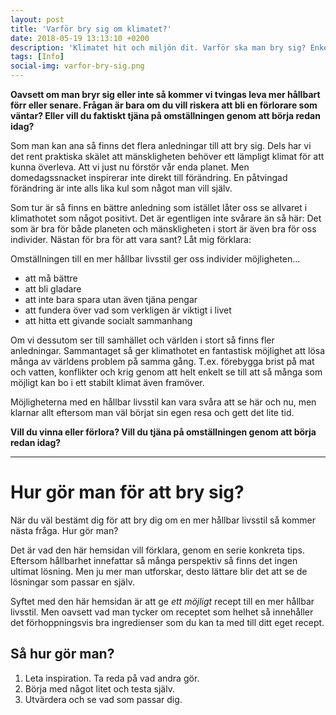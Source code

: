 ```yaml
---
layout: post
title: 'Varför bry sig om klimatet?'
date: 2018-05-19 13:13:10 +0200
description: 'Klimatet hit och miljön dit. Varför ska man bry sig? Enkelt: du tjänar på det!'
tags: [Info]
social-img: varfor-bry-sig.png
---
```


**Oavsett om man bryr sig eller inte så kommer vi tvingas leva mer hållbart förr eller senare. Frågan är bara om du vill riskera att bli en förlorare som väntar? Eller vill du faktiskt tjäna på omställningen genom att börja redan idag?**

Som man kan ana så finns det flera anledningar till att bry sig. Dels har vi det rent praktiska skälet att mänskligheten behöver ett lämpligt klimat för att kunna överleva. Att vi just nu förstör vår enda planet. Men domedagssnacket inspirerar inte direkt till förändring. En påtvingad förändring är inte alls lika kul som något man vill själv.

Som tur är så finns en bättre anledning som istället låter oss se allvaret i klimathotet som något positivt. Det är egentligen inte svårare än så här: Det som är bra för både planeten och mänskligheten i stort är även bra för oss individer. Nästan för bra för att vara sant? Låt mig förklara:

Omställningen till en mer hållbar livsstil ger oss individer möjligheten...
- att må bättre
- att bli gladare
- att inte bara spara utan även tjäna pengar
- att fundera över vad som verkligen är viktigt i livet
- att hitta ett givande socialt sammanhang

Om vi dessutom ser till samhället och världen i stort så finns fler anledningar. Sammantaget så ger klimathotet en fantastisk möjlighet att lösa många av världens problem på samma gång. T.ex. förebygga brist på mat och vatten, konflikter och krig genom att helt enkelt se till att så många som möjligt kan bo i ett stabilt klimat även framöver.

Möjligheterna med en hållbar livsstil kan vara svåra att se här och nu, men klarnar allt eftersom man väl börjat sin egen resa och gett det lite tid.

**Vill du vinna eller förlora? Vill du tjäna på omställningen genom att börja redan idag?**

---

# Hur gör man för att bry sig?

När du väl bestämt dig för att bry dig om en mer hållbar livsstil så kommer nästa fråga. Hur gör man?

Det är vad den här hemsidan vill förklara, genom en serie konkreta tips. Eftersom hållbarhet innefattar så många perspektiv så finns det ingen ultimat lösning. Men ju mer man utforskar, desto lättare blir det att se de lösningar som passar en själv.

Syftet med den här hemsidan är att ge *ett möjligt* recept till en mer hållbar livsstil. Men oavsett vad man tycker om receptet som helhet så innehåller det förhoppningsvis bra ingredienser som du kan ta med till ditt eget recept.

## Så hur gör man?
1. Leta inspiration. Ta reda på vad andra gör.
2. Börja med något litet och testa själv.
3. Utvärdera och se vad som passar dig.
